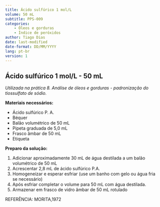 ```yaml
---
title: Ácido sulfúrico 1 mol/L
volume: 50 mL
subtitle: PPS-009
categories:
    - Óleos e gorduras
    - Índice de peróxidos
author: Tiago Dias
date: last-modified
date-format: DD/MM/YYYY
lang: pt-br
version: 1
---
```


## Ácido sulfúrico 1 mol/L - 50 mL

*Utilizada na prática 8. Análise de óleos e gorduras - padronização do tiossulfato de sódio.*

**Materiais necessários:**

- Ácido sulfúrico P. A.
- Béquer
- Balão volumétrico de 50 mL
- Pipeta graduada de 5,0 mL
- Frasco âmbar de 50 mL
- Etiqueta

**Preparo da solução:**

1. Adicionar aproximadamente 30 mL de água destilada a um balão volumétrico de 50 mL
2. Acrescentar 2,8 mL de ácido sulfúrico P.A.
3. Homogeneizar e esperar esfriar (use um banho com gelo ou água fria se necessário)
4. Após esfriar completar o volume para 50 mL com água destilada.
5. Armazenar em frasco de vidro âmbar de 50 mL rotulado

REFERÊNCIA: MORITA,1972
